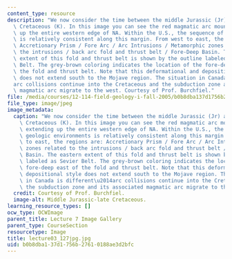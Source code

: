```yaml
---
content_type: resource
description: "We now consider the time between the middle Jurassic (Jr) and the late\
  \ Cretaceous (K). In this image you can see the red magmatic arc mountain belt extending\
  \ up the entire western edge of NA. Within the U.S., the sequence of geologic environments\
  \ is relatively consistent along this margin. From west to east, the regions are:\
  \ Accretionary Prism / Fore Arc / Arc Intrusions / Metamorphic zones related to\
  \ the intrusions / back arc fold and thrust belt / Fore-Deep Basin. The eastern\
  \ extent of this fold and thrust belt is shown by the outline labeled as Sevier\
  \ Belt. The grey-brown coloring indicates the location of the fore-deep east of\
  \ the fold and thrust belt. Note that this deformational and depositional style\
  \ does not extend south to the Mojave region. The situation in Canada is different\u2014\
  arc collisions continue into the Cretaceous and the subduction zone and its associated\
  \ magmatic arc migrate to the west. Courtesy of Prof. Burchfiel."
file: /media/courses/12-114-field-geology-i-fall-2005/b0b8dba137d1756b27610188ae3d2bfc_lecture03_127jpg.jpg
file_type: image/jpeg
image_metadata:
  caption: "We now consider the time between the middle Jurassic (Jr) and the late\
    \ Cretaceous (K). In this image you can see the red magmatic arc mountain belt\
    \ extending up the entire western edge of NA. Within the U.S., the sequence of\
    \ geologic environments is relatively consistent along this margin. From west\
    \ to east, the regions are: Accretionary Prism / Fore Arc / Arc Intrusions / Metamorphic\
    \ zones related to the intrusions / back arc fold and thrust belt / Fore-Deep\
    \ Basin. The eastern extent of this fold and thrust belt is shown by the outline\
    \ labeled as Sevier Belt. The grey-brown coloring indicates the location of the\
    \ fore-deep east of the fold and thrust belt. Note that this deformational and\
    \ depositional style does not extend south to the Mojave region. The situation\
    \ in Canada is different\u2014arc collisions continue into the Cretaceous and\
    \ the subduction zone and its associated magmatic arc migrate to the west."
  credit: Courtesy of Prof. Burchfiel.
  image-alt: Middle Jurassic-late Cretaceous.
learning_resource_types: []
ocw_type: OCWImage
parent_title: Lecture 7 Image Gallery
parent_type: CourseSection
resourcetype: Image
title: lecture03_127jpg.jpg
uid: b0b8dba1-37d1-756b-2761-0188ae3d2bfc
---
```

